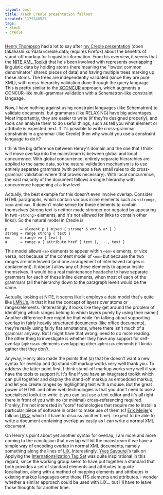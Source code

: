 ```yaml
---
layout: post
title: XTech Creole presentation fallout
created: 1179348527
tags:
- xtech
- creole
---
```

[Henry Thompson][1] had a lot to say after [my Creole presentation][2] (open takahashi.xul?data=creole.data; requires Firefox) about the benefits of stand-off markup for linguistic information. From his overview, it seems that the [NITE XML Toolkit][3] that he's been involved with represents overlapping linguistic data by holding atoms (here meaning the "lowest common denominator" shared pieces of data) and having multiple trees marking up these atoms. The trees are independently validated (since they are pure XML), with cross-hierarchy validation done through the query language. This is pretty similar to the [XCONCUR][4] approach, which augments a CONCUR-like multi-grammar validation with a Schematron-like constraint language.

[1]: http://www.ltg.ed.ac.uk/~ht/ "Henry S. Thompson's Home Page"
[2]: http://www.jenitennison.com/blog/files/XTech2007CreoleSlides.zip "XTech 2007 Creole presentation"
[3]: http://www.ltg.ed.ac.uk/NITE "NITE XML Toolkit"
[4]: http://www.idealliance.org/papers/extreme/Proceedings/html/2006/Schonefeld01/EML2006Schonefeld01.html "Towards Validation of Concurrent Markup"

<!--break-->

Now, I have nothing against using constraint languages (like Schematron) to validate documents, but grammars (like RELAX NG) have big advantages. Most importantly, they are easier to write (if they're designed properly), and tools can analyse them to do useful things, such as tell you what element or attribute is expected next. If it's possible to write cross-grammar constraints in a grammar (like Creole) then why would you use a constraint language to do it?

I think the big difference between Henry's domain and the one that I think will move overlap into the mainstream is between global and local concurrence. With global concurrence, entirely separate hierarchies are applied to the same data, so the natural validation mechanism is to use entirely separate grammars (with perhaps a few small rules to do cross-grammar validation where that proves necessary). With local concurrence, the vast majority of the document follows a single hierarchy with concurrence happening at a low level.

Actually, the best example for this doesn't even involve overlap. Consider HTML paragraphs, which contain various inline elements such as `<strong>`, `<em>` and `<a>`. It doesn't make sense for these elements to contain themselves (strong text is neither made stronger nor negated by appearing in two `<strong>` elements, and it's not allowed for links to contain other links). So the natural model in Creole is

    p      = element p { mixed { strong* & em* & a* } }
    strong = range strong { text }
    em     = range em { text }
    a      = range a { attribute href { text }, ..., text }

This model allows `<a>` elements to appear within `<em>` elements, or vice versa, not because of the content model of `<em>` but because the two ranges are interleaved (and one arrangement of interleaved ranges is containment). It doesn't allow any of these elements to appear inside themselves. It would be a real maintenance headache to have separate grammars for each of these inline elements, when most of each of the grammars (all the hierarchy down to the paragraph level) would be the same.

Actually, looking at NITE, it seems like it employs a data model that's quite like [LMNL's][5], in that it has the concept of layers over atoms or ranges/elements. (Interestingly it looks like they get around the problem of identifying which ranges belong to which layers purely by using their name.) Another difference here might be that while I'm talking about supporting overlap in fairly heavily structured documents (like office documents), they're really using fairly flat annotations, where there isn't much of a grammar anyway. But I might have that wrong: need to do more reading. The other thing to investigate is whether they have any support for self-overlap (`<phrase>` elements overlapping other `<phrase>` elements): I kinda gather that they don't.

[5]: http://www.lmnlwiki.org/index.php/LMNL_data_model "LMNL data model"

Anyway, Henry also made the points that (a) that he doesn't want a new syntax for overlap and (b) stand-off markup works very well thank you. To address the latter point first, I think stand-off markup works very well if you have the tools to support it. It's fine if you have an integrated toolkit which can pull together and display the stand-off markup as embedded markup, and let you create ranges by highlighting text with a mouse. But the great power of HTML and other web technologies is that you don't need to use a specialised toolkit to write it: you can just use a text editor and it's all right there in front of you with no (or minimal) cross-referencing required. Frankly, I'm not interested in "core" technologies that require me to install a particular piece of software in order to make use of them (cf [Erik Meijer][6]'s talk on [LINQ][7], which I'll have to discuss another time). I expect to be able to write a document containing overlap as easily as I can write a normal XML document.

[6]: http://research.microsoft.com/~emeijer/ "Erik Meijer's Home Page"
[7]: http://msdn.microsoft.com/data/ref/linq/ "LINQ"

On Henry's point about yet another syntax for overlap, I am more and more coming to the conclusion that overlap will hit the mainstream if we have a simple way of encoding overlap in normal XML documents, namely something along the lines of [LIX][8]. Interestingly, [Yves Savourel][10]'s talk on Applying the [Internationalization Tag Set][9] was quite inspirational in this regard, since the working group seem to have put together a standard that both provides a set of standard elements and attributes to guide localisation, along with a method of mapping elements and attributes in existing markup languages onto those ITS elements and attributes. I wonder whether a similar approach could be used with LIX... but I'll have to leave those thoughts for another time.

[8]: http://www.lmnlwiki.org/index.php/Talk:ECLIX#LIX "LMNL-in-XML"
[9]: http://www.w3.org/TR/2007/REC-its-20070403/ "Internationalization Tag Set (ITS) Version 1.0"
[10]: http://www.translate.com/ "Yves Savourel's Website"
